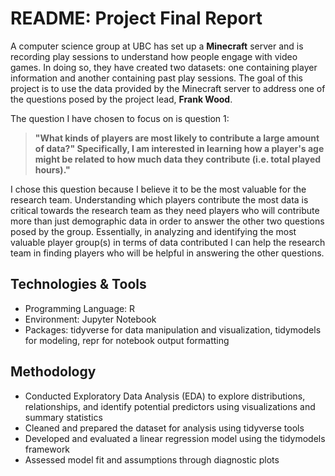 # README: Project Final Report
A computer science group at UBC has set up a **Minecraft** server and is recording play sessions to understand how people engage with video games. In doing so, they have created two datasets: one containing player information and another containing past play sessions. The goal of this project is to use the data provided by the Minecraft server to address one of the questions posed by the project lead, **Frank Wood**.

The question I have chosen to focus on is question 1:

> **"What kinds of players are most likely to contribute a large amount of data?" Specifically, I am interested in learning how a player's age might be related to how much data they contribute (i.e. total played hours)."**

I chose this question because I believe it to be the most valuable for the research team. Understanding which players contribute the most data is critical towards the research team as they need players who will contribute more than just demographic data in order to answer the other two questions posed by the group. Essentially, in analyzing and identifying the most valuable player group(s) in terms of data contributed I can help the research team in finding players who will be helpful in answering the other questions.
## Technologies & Tools

- Programming Language: R
- Environment: Jupyter Notebook 
- Packages: tidyverse for data manipulation and visualization, tidymodels for modeling, repr for notebook output formatting

## Methodology

- Conducted Exploratory Data Analysis (EDA) to explore distributions, relationships, and identify potential predictors using visualizations and summary statistics
- Cleaned and prepared the dataset for analysis using tidyverse tools
- Developed and evaluated a linear regression model using the tidymodels framework
- Assessed model fit and assumptions through diagnostic plots
